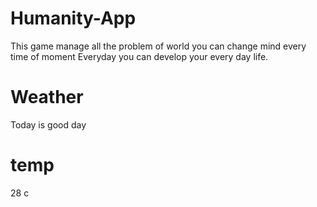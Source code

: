 # Humanity-App
This game manage all the problem of world you can change mind every time of moment Everyday you can develop your every day life.
# Weather
Today is good day

# temp
28 c
